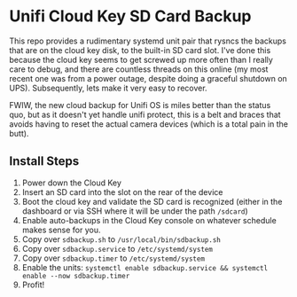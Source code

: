 # Unifi Cloud Key SD Card Backup

This repo provides a rudimentary systemd unit pair that rysncs the backups that are on the cloud key disk, to the built-in SD card slot. I've done this because the cloud key seems to get screwed up more often than I really care to debug, and there are countless threads on this online (my most recent one was from a power outage, despite doing a graceful shutdown on UPS). Subsequently, lets make it very easy to recover.

FWIW, the new cloud backup for Unifi OS is miles better than the status quo, but as it doesn't yet handle unifi protect, this is a belt and braces that avoids having to reset the actual camera devices (which is a total pain in the butt).

## Install Steps

1. Power down the Cloud Key
1. Insert an SD card into the slot on the rear of the device
1. Boot the cloud key and validate the SD card is recognized (either in the dashboard or via SSH where it will be under the path `/sdcard`)
1. Enable auto-backups in the Cloud Key console on whatever schedule makes sense for you.
1. Copy over `sdbackup.sh` to `/usr/local/bin/sdbackup.sh`
1. Copy over `sdbackup.service` to `/etc/systemd/system`
1. Copy over `sdbackup.timer` to `/etc/systemd/system`
1. Enable the units: `systemctl enable sdbackup.service && systemctl enable --now sdbackup.timer`
1. Profit!

